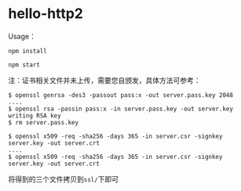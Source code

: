 # hello-http2

Usage：

```Shell
npm install

npm start
```

注：证书相关文件并未上传，需要您自颁发，具体方法可参考：

```Shell
$ openssl genrsa -des3 -passout pass:x -out server.pass.key 2048
....
$ openssl rsa -passin pass:x -in server.pass.key -out server.key
writing RSA key
$ rm server.pass.key

$ openssl x509 -req -sha256 -days 365 -in server.csr -signkey server.key -out server.crt
....
$ openssl x509 -req -sha256 -days 365 -in server.csr -signkey server.key -out server.crt
```

将得到的三个文件拷贝到`ssl/`下即可